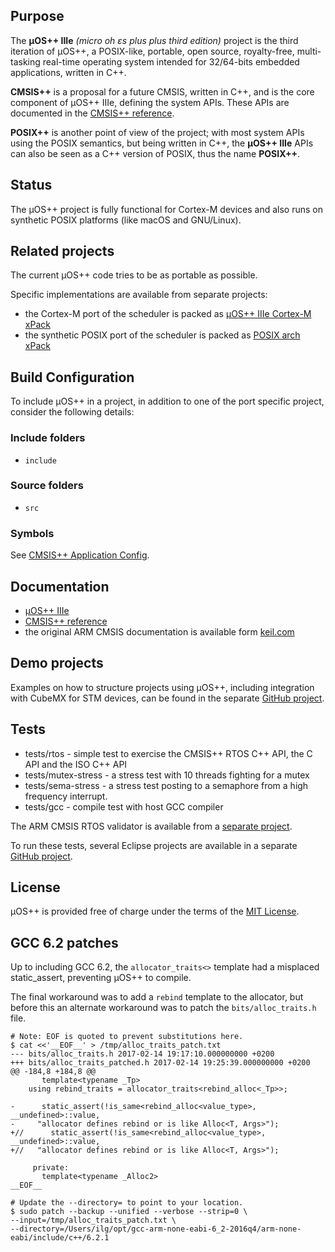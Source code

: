 ## Purpose

The **µOS++ IIIe** _(micro oh ɛs plus plus third edition)_ project is the third iteration of µOS++, a POSIX-like, portable, open source, royalty-free, multi-tasking real-time operating system intended for 32/64-bits embedded applications, written in C++. 

**CMSIS++** is a proposal for a future CMSIS, written in C++, and is the core component of µOS++ IIIe, defining the system APIs. These APIs are documented in the [CMSIS++ reference](http://micro-os-plus.github.io/reference/cmsis-plus/).

**POSIX++** is another point of view of the project; with most system APIs using the POSIX semantics, but being written in C++, the **µOS++ IIIe** APIs can also be seen as a C++ version of POSIX, thus the name **POSIX++**.

## Status

The µOS++ project is fully functional for Cortex-M devices and also runs on synthetic POSIX platforms (like macOS and GNU/Linux).

## Related projects

The current µOS++ code tries to be as portable as possible.

Specific implementations are available from separate projects:

- the Cortex-M port of the scheduler is packed as [µOS++ IIIe Cortex-M xPack](https://github.com/micro-os-plus/micro-os-plus-iii-cortexm)
- the synthetic POSIX port of the scheduler is packed as [POSIX arch xPack](https://github.com/micro-os-plus/posix-arch)

## Build Configuration

To include µOS++ in a project, in addition to one of the port specific project, consider the following details:

### Include folders

- `include` 
 
### Source folders

- `src` 

### Symbols

See [CMSIS++ Application Config](http://micro-os-plus.github.io/reference/cmsis-plus/group__cmsis-plus-app-config.html).

## Documentation

* [µOS++ IIIe](http://micro-os-plus.github.io)
* [CMSIS++ reference](http://micro-os-plus.github.io/reference/cmsis-plus/)
* the original ARM CMSIS documentation is available form 
[keil.com](http://www.keil.com/pack/doc/CMSIS/General/html/index.html)

## Demo projects

Examples on how to structure projects using µOS++, including integration with CubeMX for STM devices, can be found in the separate [GitHub project](https://github.com/micro-os-plus/eclipse-demo-projects).

## Tests

* tests/rtos - simple test to exercise the CMSIS++ RTOS C++ API, the C API and the ISO C++ API
* tests/mutex-stress - a stress test with 10 threads fighting for a mutex
* tests/sema-stress - a stress test posting to a semaphore from a high frequency interrupt.
* tests/gcc - compile test with host GCC compiler

The ARM CMSIS RTOS validator is available from a [separate project](https://github.com/xpacks/arm-cmsis-rtos-validator).

To run these tests, several Eclipse projects are available in a separate [GitHub project](https://github.com/micro-os-plus/eclipse-test-projects).

## License

µOS++ is provided free of charge under the terms of the [MIT License](https://opensource.org/licenses/MIT).

## GCC 6.2 patches

Up to including GCC 6.2, the `allocator_traits<>` template had a misplaced static_assert, preventing µOS++ to compile.

The final workaround was to add a `rebind` template to the allocator, but before this an alternate workaround was to patch the `bits/alloc_traits.h` file.

```
# Note: EOF is quoted to prevent substitutions here.
$ cat <<'__EOF__' > /tmp/alloc_traits_patch.txt
--- bits/alloc_traits.h	2017-02-14 19:17:10.000000000 +0200
+++ bits/alloc_traits_patched.h	2017-02-14 19:25:39.000000000 +0200
@@ -184,8 +184,8 @@
       template<typename _Tp>
 	using rebind_traits = allocator_traits<rebind_alloc<_Tp>>;
 
-      static_assert(!is_same<rebind_alloc<value_type>, __undefined>::value,
-	  "allocator defines rebind or is like Alloc<T, Args>");
+//      static_assert(!is_same<rebind_alloc<value_type>, __undefined>::value,
+//	  "allocator defines rebind or is like Alloc<T, Args>");
 
     private:
       template<typename _Alloc2>
__EOF__

# Update the --directory= to point to your location.
$ sudo patch --backup --unified --verbose --strip=0 \
--input=/tmp/alloc_traits_patch.txt \
--directory=/Users/ilg/opt/gcc-arm-none-eabi-6_2-2016q4/arm-none-eabi/include/c++/6.2.1
```

